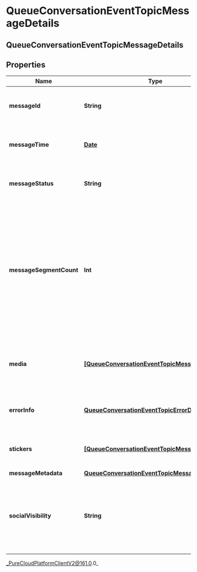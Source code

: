 # QueueConversationEventTopicMessageDetails

## QueueConversationEventTopicMessageDetails

## Properties

|Name | Type | Description | Notes|
|------------ | ------------- | ------------- | -------------|
| **messageId** | **String** | UUID identifying the message media. | [optional] |
| **messageTime** | [**Date**](Date) | The time when the message was sent or received. | [optional] |
| **messageStatus** | **String** | Indicates the delivery status of the message. | [optional] |
| **messageSegmentCount** | **Int** | The message segment count, greater than 1 if the message content was split into multiple parts for this message type, e.g. SMS character limits. | [optional] |
| **media** | [**[QueueConversationEventTopicMessageMedia]**](QueueConversationEventTopicMessageMedia) | The media (images, files, etc) associated with this message, if any | [optional] |
| **errorInfo** | [**QueueConversationEventTopicErrorDetails**](QueueConversationEventTopicErrorDetails) | Detailed information about an error response. | [optional] |
| **stickers** | [**[QueueConversationEventTopicMessageSticker]**](QueueConversationEventTopicMessageSticker) | A list of stickers included in the message | [optional] |
| **messageMetadata** | [**QueueConversationEventTopicMessageMetadata**](QueueConversationEventTopicMessageMetadata) |  | [optional] |
| **socialVisibility** | **String** | For social media messages, the visibility of the message in the originating social platform | [optional] |



_PureCloudPlatformClientV2@161.0.0_
